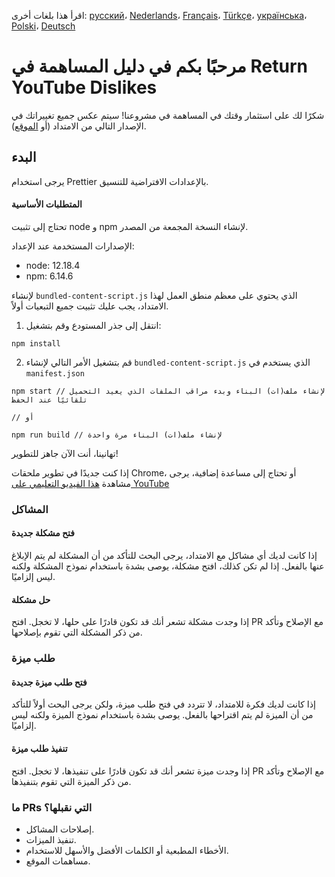 اقرأ هذا بلغات أخرى: [русский](CONTRIBUTINGru.md)، [Nederlands](CONTRIBUTINGnl.md)، [Français](CONTRIBUTINGfr.md)، [Türkçe](CONTRIBUTINGtr.md)، [українська](CONTRIBUTINGuk.md)، [Polski](CONTRIBUTINGpl.md)، [Deutsch](CONTRIBUTINGde.md)

# مرحبًا بكم في دليل المساهمة في Return YouTube Dislikes

شكرًا لك على استثمار وقتك في المساهمة في مشروعنا! سيتم عكس جميع تغييراتك في الإصدار التالي من الامتداد (أو [الموقع](https://www.returnyoutubedislike.com/)).

## البدء

يرجى استخدام Prettier بالإعدادات الافتراضية للتنسيق.

#### المتطلبات الأساسية

تحتاج إلى تثبيت node و npm لإنشاء النسخة المجمعة من المصدر.

الإصدارات المستخدمة عند الإعداد:

- node: 12.18.4
- npm: 6.14.6

لإنشاء `bundled-content-script.js` الذي يحتوي على معظم منطق العمل لهذا الامتداد، يجب عليك تثبيت جميع التبعيات أولاً.

1. انتقل إلى جذر المستودع وقم بتشغيل:

```
npm install
```

2. قم بتشغيل الأمر التالي لإنشاء `bundled-content-script.js` الذي يستخدم في `manifest.json`

```
npm start // لإنشاء ملف(ات) البناء وبدء مراقب الملفات الذي يعيد التحميل تلقائيًا عند الحفظ

// أو

npm run build // لإنشاء ملف(ات) البناء مرة واحدة
```

تهانينا، أنت الآن جاهز للتطوير!

إذا كنت جديدًا في تطوير ملحقات Chrome، أو تحتاج إلى مساعدة إضافية، يرجى مشاهدة [هذا الفيديو التعليمي على YouTube](https://www.youtube.com/watch?v=mdOj6HYE3_0)

### المشاكل

#### فتح مشكلة جديدة

إذا كانت لديك أي مشاكل مع الامتداد، يرجى البحث للتأكد من أن المشكلة لم يتم الإبلاغ عنها بالفعل. إذا لم تكن كذلك، افتح مشكلة، يوصى بشدة باستخدام نموذج المشكلة ولكنه ليس إلزاميًا.

#### حل مشكلة

إذا وجدت مشكلة تشعر أنك قد تكون قادرًا على حلها، لا تخجل. افتح PR مع الإصلاح وتأكد من ذكر المشكلة التي تقوم بإصلاحها.

### طلب ميزة

#### فتح طلب ميزة جديدة

إذا كانت لديك فكرة للامتداد، لا تتردد في فتح طلب ميزة، ولكن يرجى البحث أولاً للتأكد من أن الميزة لم يتم اقتراحها بالفعل. يوصى بشدة باستخدام نموذج الميزة ولكنه ليس إلزاميًا.

#### تنفيذ طلب ميزة

إذا وجدت ميزة تشعر أنك قد تكون قادرًا على تنفيذها، لا تخجل. افتح PR مع الإصلاح وتأكد من ذكر الميزة التي تقوم بتنفيذها.

### ما PRs التي نقبلها؟

- إصلاحات المشاكل.
- تنفيذ الميزات.
- الأخطاء المطبعية أو الكلمات الأفضل والأسهل للاستخدام.
- مساهمات الموقع.
